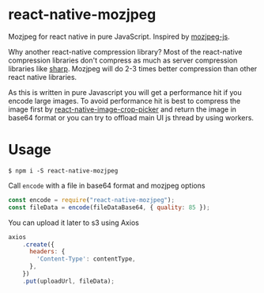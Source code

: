 # react-native-mozjpeg
Mozjpeg for react native in pure JavaScript. Inspired by [mozjpeg-js](https://www.npmjs.com/package/mozjpeg-js).

Why another react-native compression library?
Most of the react-native compression libraries don't compress as much as server compression libraries like [sharp](https://www.npmjs.com/package/sharp). Mozjpeg will do 2-3 times better compression than other react native libraries.

As this is written in pure Javascript you will get a performance hit if you encode large images. To avoid performance hit is best to compress the image first by [react-native-image-crop-picker](https://www.npmjs.com/package/react-native-image-crop-picker) and return the image in base64 format or you can try to offload main UI js thread by using workers.

# Usage
```
$ npm i -S react-native-mozjpeg
```

Call `encode` with a file in base64 format and mozjpeg options
```javascript
const encode = require("react-native-mozjpeg");
const fileData = encode(fileDataBase64, { quality: 85 });
```

You can upload it later to s3 using Axios
```javascript
axios
    .create({
      headers: {
        'Content-Type': contentType,
      },
    })
    .put(uploadUrl, fileData);
```
